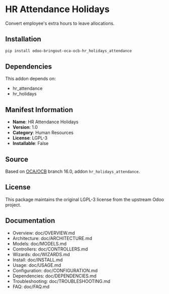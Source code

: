 # HR Attendance Holidays


Convert employee's extra hours to leave allocations.
    

## Installation

```bash
pip install odoo-bringout-oca-ocb-hr_holidays_attendance
```

## Dependencies

This addon depends on:
- hr_attendance
- hr_holidays

## Manifest Information

- **Name**: HR Attendance Holidays
- **Version**: 1.0
- **Category**: Human Resources
- **License**: LGPL-3
- **Installable**: False

## Source

Based on [OCA/OCB](https://github.com/OCA/OCB) branch 16.0, addon `hr_holidays_attendance`.

## License

This package maintains the original LGPL-3 license from the upstream Odoo project.

## Documentation

- Overview: doc/OVERVIEW.md
- Architecture: doc/ARCHITECTURE.md
- Models: doc/MODELS.md
- Controllers: doc/CONTROLLERS.md
- Wizards: doc/WIZARDS.md
- Install: doc/INSTALL.md
- Usage: doc/USAGE.md
- Configuration: doc/CONFIGURATION.md
- Dependencies: doc/DEPENDENCIES.md
- Troubleshooting: doc/TROUBLESHOOTING.md
- FAQ: doc/FAQ.md
